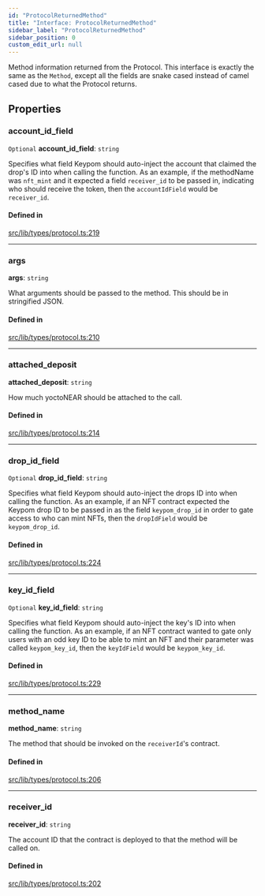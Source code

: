 ```yaml
---
id: "ProtocolReturnedMethod"
title: "Interface: ProtocolReturnedMethod"
sidebar_label: "ProtocolReturnedMethod"
sidebar_position: 0
custom_edit_url: null
---
```


Method information returned from the Protocol. This interface is exactly the same as the `Method`, except all the fields are
snake cased instead of camel cased due to what the Protocol returns.

## Properties

### account\_id\_field

 `Optional` **account\_id\_field**: `string`

Specifies what field Keypom should auto-inject the account that claimed the drop's ID into when calling the function.
As an example, if the methodName was `nft_mint` and it expected a field `receiver_id` to be passed in, indicating who should receive the token, then the `accountIdField` would be `receiver_id`.

#### Defined in

[src/lib/types/protocol.ts:219](https://github.com/keypom/keypom-js/blob/f5507ba/src/lib/types/protocol.ts#L219)

___

### args

 **args**: `string`

What arguments should be passed to the method. This should be in stringified JSON.

#### Defined in

[src/lib/types/protocol.ts:210](https://github.com/keypom/keypom-js/blob/f5507ba/src/lib/types/protocol.ts#L210)

___

### attached\_deposit

 **attached\_deposit**: `string`

How much yoctoNEAR should be attached to the call.

#### Defined in

[src/lib/types/protocol.ts:214](https://github.com/keypom/keypom-js/blob/f5507ba/src/lib/types/protocol.ts#L214)

___

### drop\_id\_field

 `Optional` **drop\_id\_field**: `string`

Specifies what field Keypom should auto-inject the drops ID into when calling the function.
As an example, if an NFT contract expected the Keypom drop ID to be passed in as the field `keypom_drop_id` in order to gate access to who can mint NFTs, then the `dropIdField` would be `keypom_drop_id`.

#### Defined in

[src/lib/types/protocol.ts:224](https://github.com/keypom/keypom-js/blob/f5507ba/src/lib/types/protocol.ts#L224)

___

### key\_id\_field

 `Optional` **key\_id\_field**: `string`

Specifies what field Keypom should auto-inject the key's ID into when calling the function.
As an example, if an NFT contract wanted to gate only users with an odd key ID to be able to mint an NFT and their parameter was called `keypom_key_id`, then the `keyIdField` would be `keypom_key_id`.

#### Defined in

[src/lib/types/protocol.ts:229](https://github.com/keypom/keypom-js/blob/f5507ba/src/lib/types/protocol.ts#L229)

___

### method\_name

 **method\_name**: `string`

The method that should be invoked on the `receiverId`'s contract.

#### Defined in

[src/lib/types/protocol.ts:206](https://github.com/keypom/keypom-js/blob/f5507ba/src/lib/types/protocol.ts#L206)

___

### receiver\_id

 **receiver\_id**: `string`

The account ID that the contract is deployed to that the method will be called on.

#### Defined in

[src/lib/types/protocol.ts:202](https://github.com/keypom/keypom-js/blob/f5507ba/src/lib/types/protocol.ts#L202)
